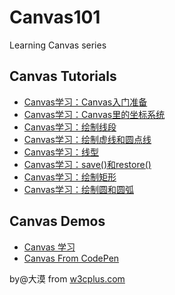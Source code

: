 # Canvas101
Learning Canvas series

## Canvas Tutorials

- [Canvas学习：Canvas入门准备](https://www.w3cplus.com/canvas/introduction-to-prepare.html)
- [Canvas学习：Canvas里的坐标系统](https://www.w3cplus.com/canvas/canvas-coordinate-system.html)
- [Canvas学习：绘制线段](https://www.w3cplus.com/canvas/draw-lines.html)
- [Canvas学习：绘制虚线和圆点线](https://www.w3cplus.com/canvas/draw-dashed-and-dotted-lines.html)
- [Canvas学习：线型](https://www.w3cplus.com/canvas/canvas-line-style.html)
- [Canvas学习：save()和restore()](https://www.w3cplus.com/canvas/canvas-states.html)
- [Canvas学习：绘制矩形](https://www.w3cplus.com/canvas/drawing-rectangular.html)
- [Canvas学习：绘制圆和圆弧](https://www.w3cplus.com/canvas/drawing-arc-and-circle.html)

## Canvas Demos

- [Canvas 学习](http://codepen.io/collection/nVKgLz/)
- [Canvas From CodePen](http://codepen.io/collection/njOxdY/)

by@大漠 from [w3cplus.com](https://www.w3cplus.com)
